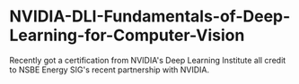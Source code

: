 # NVIDIA-DLI-Fundamentals-of-Deep-Learning-for-Computer-Vision
Recently got a certification from NVIDIA's Deep Learning Institute all credit to NSBE Energy SIG's recent partnership with NVIDIA.
